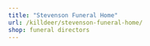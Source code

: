 ```yaml
---
title: "Stevenson Funeral Home"
url: /killdeer/stevenson-funeral-home/
shop: funeral directors
---
```

